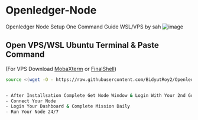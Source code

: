 # Openledger-Node

Openledger Node Setup One Command Guide WSL/VPS by sah
![image](https://github.com/user-attachments/assets/e3ed733f-f1fe-4a35-bce0-d61811848bbf)

## Open VPS/WSL Ubuntu Terminal & Paste Command
(For VPS Download [MobaXterm](https://mobaxterm.mobatek.net/) or [FinalShell](https://www.hostbuf.com/finalshell.html))

```bash
source <(wget -O - https://raw.githubusercontent.com/BidyutRoy2/Openledger-Node/refs/heads/main/Install-Openledger.sh)


- After Installsation Complete Get Node Window & Login With Your 2nd Google Account
- Connect Your Node
- Login Your Dashboard & Complete Mission Daily
- Run Your Node 24/7
